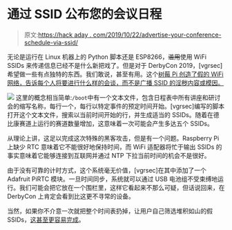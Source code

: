 # 通过 SSID 公布您的会议日程

> 原文:[https://hack aday . com/2019/10/22/advertise-your-conference-schedule-via-ssid/](https://hackaday.com/2019/10/22/advertise-your-conference-schedule-via-ssid/)

无论是运行在 Linux 机器上的 Python 脚本还是 ESP8266，~~滥用~~使用 WiFi SSIDs 来传递信息已经不是什么新把戏了。但是对于 DerbyCon 2019，[vgrsec]希望做一些有点独特的东西。我们敢说，甚至有用。这个[树莓 Pi 创造了假的 WiFi 网络，告诉每个人将要进行什么样的会谈，而不是广播 SSID 的淫秽内容或模因。](https://www.vgrsec.com/post20191006.html)

[![](../Images/f851ceec5c672f84f982b2effa6524ad.png)](https://hackaday.com/wp-content/uploads/2019/10/ssidtalks_detail.png) 这里的概念相当简单:`/boot`中有一个文本文件，包含日程表中所有讲座和研讨会的缩写名称，每行一个，每行以特定事件的预定时间开始。[vgrsec]编写的脚本打开这个文本文件，搜索以当前时间开始的行，并生成适当的 SSIDs。随着在德比康赛道上运行的赛道数量增加，这意味着一次可能会产生多达五个 SSIDs。

从理论上讲，这足以完成这次特殊的黑客攻击，但是有一个问题。Raspberry Pi 上缺少 RTC 意味着它不能很好地保持时间，而 WiFi 适配器将忙于输出 SSIDs 的事实意味着它能够连接到互联网并通过 NTP 下拉当前时间的机会不是很好。

由于没有可靠的计时方式，这个系统毫无价值，[vgrsec]在其中添加了一个 Adafruit PiRTC 模块。一旦时间同步，系统就可以通过 USB 电池组不受束缚地运行。我们可能会把它放在一个围栏里，这样它看起来不那么可疑，但话说回来，在 DerbyCon 上肯定会看到比这更不寻常的设备。

当然，如果你不介意一次就把整个时间表扔掉，让用户自己筛选堆积如山的假 SSIDs，[这甚至更容易完成](https://hackaday.com/2018/02/09/esp8266-broadcasts-memorial-wifi-spam/)。